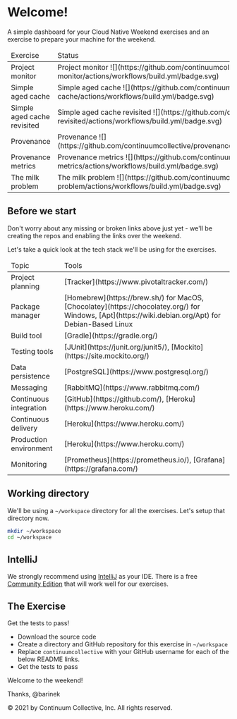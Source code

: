 # Welcome!

A simple dashboard for your Cloud Native Weekend exercises and an exercise to prepare your machine for the weekend.

<table>
<thead><tr><td>Exercise</td><td>Status</td></tr></thead>
<tr><td>Project monitor</td><td>Project monitor ![](https://github.com/continuumcollective/project-monitor/actions/workflows/build.yml/badge.svg)</td></tr>
<tr><td>Simple aged cache</td><td>Simple aged cache ![](https://github.com/continuumcollective/simple-aged-cache/actions/workflows/build.yml/badge.svg)</td></tr>
<tr><td>Simple aged cache revisited</td><td>Simple aged cache revisited ![](https://github.com/continuumcollective/simple-aged-cache-revisited/actions/workflows/build.yml/badge.svg)</td></tr>
<tr><td>Provenance</td><td>Provenance ![](https://github.com/continuumcollective/provenance/actions/workflows/build.yml/badge.svg)</td></tr>
<tr><td>Provenance metrics</td><td>Provenance metrics ![](https://github.com/continuumcollective/provenance-metrics/actions/workflows/build.yml/badge.svg)</td></tr>
<tr><td>The milk problem</td><td>The milk problem ![](https://github.com/continuumcollective/the-milk-problem/actions/workflows/build.yml/badge.svg)</td></tr>
</table>

## Before we start 

Don't worry about any missing or broken links above just yet - we'll be creating the repos
and enabling the links over the weekend.

Let's take a quick look at the tech stack we'll be using for the exercises. 

<table>
<thead><tr><td>Topic</td><td>Tools</td></tr></thead>
<tr><td>Project planning</td><td>[Tracker](https://www.pivotaltracker.com/)</td></tr>
<tr><td>Package manager</td><td>[Homebrew](https://brew.sh/) for MacOS, [Chocolatey](https://chocolatey.org/) for Windows, [Apt](https://wiki.debian.org/Apt) for Debian-Based Linux</td></tr>
<tr><td>Build tool</td><td>[Gradle](https://gradle.org/)</td></tr>
<tr><td>Testing tools</td><td>[JUnit](https://junit.org/junit5/), [Mockito](https://site.mockito.org/)</td></tr>
<tr><td>Data persistence</td><td>[PostgreSQL](https://www.postgresql.org/)</td></tr>
<tr><td>Messaging</td><td>[RabbitMQ](https://www.rabbitmq.com/)</td></tr>
<tr><td>Continuous integration</td><td>[GitHub](https://github.com/), [Heroku](https://www.heroku.com/)</td></tr>
<tr><td>Continuous delivery</td><td>[Heroku](https://www.heroku.com/)</td></tr>
<tr><td>Production environment</td><td>[Heroku](https://www.heroku.com/)</td></tr>
<tr><td>Monitoring</td><td>[Prometheus](https://prometheus.io/), [Grafana](https://grafana.com/)</td></tr>
</table>

## Working directory

We'll be using a `~/workspace` directory for all the exercises. Let's setup that directory now.

```bash
mkdir ~/workspace
cd ~/workspace
```

## IntelliJ

We strongly recommend using [IntelliJ](https://www.jetbrains.com/idea/) as your IDE. There is a free
[Community Edition](https://www.jetbrains.com/idea/features/editions_comparison_matrix.html)
that will work well for our exercises.

## The Exercise

Get the tests to pass!

- Download the source code
- Create a directory and GitHub repository for this exercise in `~/workspace`
- Replace `continuumcollective` with your GitHub username for each of the below README links.
- Get the tests to pass

Welcome to the weekend!

Thanks, @barinek

© 2021 by Continuum Collective, Inc. All rights reserved.
